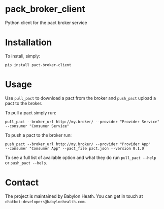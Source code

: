 # pack_broker_client
Python client for the pact broker service


# Installation
To install, simply:
```
pip install pact-broker-client
```

# Usage
Use `pull_pact` to download a pact from the broker and `push_pact` upload a
pact to the broker.

To pull a pact simply run:
```
pull_pact --broker_url http://my.broker/ --provider "Provider Service"
--consumer "Consumer Service"
```

To push a pact to the broker run:
```
push_pact --broker_url http://my.broker/ --provider "Provider App"
--consumer "Consumer App" --pact_file pact.json --version 0.1.0
```

To see a full list of available option and what they do run `pull_pact --help`
or `push_pact --help`.

# Contact
The project is maintained by Babylon Heath. You can get in touch at
`chatbot-developers@babylonhealth.com`.




